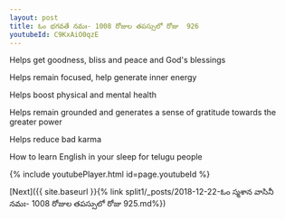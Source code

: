 ```yaml
---
layout: post
title: ఓం భగవతే నమః- 1008 రోజుల తపస్సులో రోజు  926
youtubeId: C9KxAiO0qzE
---
```

 
 
Helps get goodness, bliss and peace and God's blessings
 
Helps remain focused, help generate inner energy 
 
Helps boost physical and mental health 
 
Helps remain grounded and generates a sense of gratitude towards the greater power 
 
Helps reduce bad karma
 
How to learn English in your sleep for telugu people
 
 
 
 


{% include youtubePlayer.html id=page.youtubeId %}
 
[Next]({{ site.baseurl }}{% link split1/_posts/2018-12-22-ఓం స్మశాన వాసినీ నమః- 1008 రోజుల తపస్సులో రోజు  925.md%})
 
